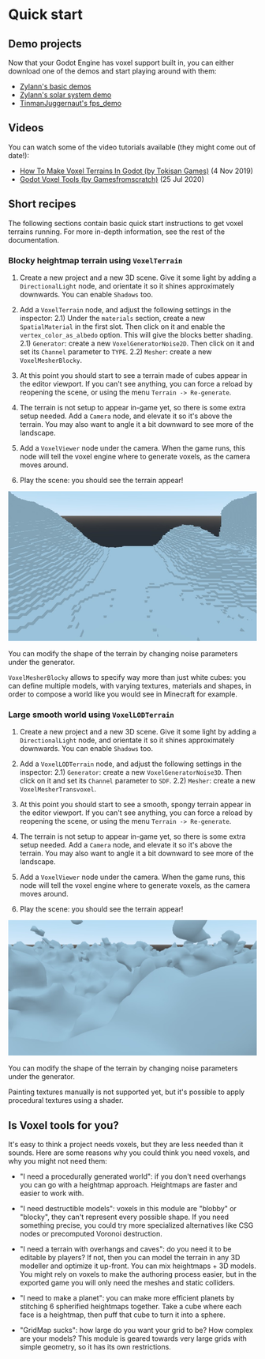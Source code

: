 Quick start
==============

Demo projects
------------------

Now that your Godot Engine has voxel support built in, you can either download one of the demos and start playing around with them:

- [Zylann's basic demos](https://github.com/Zylann/voxelgame)
- [Zylann's solar system demo](https://github.com/Zylann/solar_system_demo)
- [TinmanJuggernaut's fps_demo](https://github.com/tinmanjuggernaut/voxelgame)

Videos
--------

You can watch some of the video tutorials available (they might come out of date!):

- [How To Make Voxel Terrains In Godot (by Tokisan Games)](https://www.youtube.com/watch?v=zfzmcbR1H_0) (4 Nov 2019)
- [Godot Voxel Tools (by Gamesfromscratch)](https://www.youtube.com/watch?v=WxZK_Yg5kU0) (25 Jul 2020)


Short recipes
---------------

The following sections contain basic quick start instructions to get voxel terrains running.
For more in-depth information, see the rest of the documentation.

### Blocky heightmap terrain using `VoxelTerrain`

1) Create a new project and a new 3D scene. Give it some light by adding a `DirectionalLight` node, and orientate it so it shines approximately downwards. You can enable `Shadows` too.

2) Add a `VoxelTerrain` node, and adjust the following settings in the inspector:
	2.1) Under the `materials` section, create a new `SpatialMaterial` in the first slot. Then click on it and enable the `vertex_color_as_albedo` option. This will give the blocks better shading.
	2.1) `Generator`: create a new `VoxelGeneratorNoise2D`. Then click on it and set its `Channel` parameter to `TYPE`.
	2.2) `Mesher`: create a new `VoxelMesherBlocky`.

3) At this point you should start to see a terrain made of cubes appear in the editor viewport. If you can't see anything, you can force a reload by reopening the scene, or using the menu `Terrain -> Re-generate`.

4) The terrain is not setup to appear in-game yet, so there is some extra setup needed. Add a `Camera` node, and elevate it so it's above the terrain. You may also want to angle it a bit downward to see more of the landscape.

5) Add a `VoxelViewer` node under the camera. When the game runs, this node will tell the voxel engine where to generate voxels, as the camera moves around.

6) Play the scene: you should see the terrain appear!

![Screenshot of blocky terrain from the quick start guide](images/default-terrain.jpg)

You can modify the shape of the terrain by changing noise parameters under the generator. 

`VoxelMesherBlocky` allows to specify way more than just white cubes: you can define multiple models, with varying textures, materials and shapes, in order to compose a world like you would see in Minecraft for example.


### Large smooth world using `VoxelLODTerrain`

1) Create a new project and a new 3D scene. Give it some light by adding a `DirectionalLight` node, and orientate it so it shines approximately downwards. You can enable `Shadows` too.

2) Add a `VoxelLODTerrain` node, and adjust the following settings in the inspector:
	2.1) `Generator`: create a new `VoxelGeneratorNoise3D`. Then click on it and set its `Channel` parameter to `SDF`.
	2.2) `Mesher`: create a new `VoxelMesherTransvoxel`.

3) At this point you should start to see a smooth, spongy terrain appear in the editor viewport. If you can't see anything, you can force a reload by reopening the scene, or using the menu `Terrain -> Re-generate`.

4) The terrain is not setup to appear in-game yet, so there is some extra setup needed. Add a `Camera` node, and elevate it so it's above the terrain. You may also want to angle it a bit downward to see more of the landscape.

5) Add a `VoxelViewer` node under the camera. When the game runs, this node will tell the voxel engine where to generate voxels, as the camera moves around.

6) Play the scene: you should see the terrain appear!

![Screenshot of smooth terrain from the quick start guide](images/noise-terrain-default.jpg)

You can modify the shape of the terrain by changing noise parameters under the generator. 

Painting textures manually is not supported yet, but it's possible to apply procedural textures using a shader.


Is Voxel tools for you?
--------------------------

It's easy to think a project needs voxels, but they are less needed than it sounds. Here are some reasons why you could think you need voxels, and why you might not need them:

- "I need a procedurally generated world": if you don't need overhangs you can go with a heightmap approach. Heightmaps are faster and easier to work with.

- "I need destructible models": voxels in this module are "blobby" or "blocky", they can't represent every possible shape. If you need something precise, you could try more specialized alternatives like CSG nodes or precomputed Voronoi destruction.

- "I need a terrain with overhangs and caves": do you need it to be editable by players? If not, then you can model the terrain in any 3D modeller and optimize it up-front. You can mix heightmaps + 3D models. You might rely on voxels to make the authoring process easier, but in the exported game you will only need the meshes and static colliders.

- "I need to make a planet": you can make more efficient planets by stitching 6 spherified heightmaps together. Take a cube where each face is a heightmap, then puff that cube to turn it into a sphere.

- "GridMap sucks": how large do you want your grid to be? How complex are your models? This module is geared towards very large grids with simple geometry, so it has its own restrictions.

